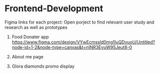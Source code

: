 ﻿# Frontend-Development
Figma links for each project:
Open porject to find relevant user study and research as well as prototypes

1) Food Donater app
   https://www.figma.com/design/VYwEcmssId0mg1IuQDvuoU/Untitled?node-id=1-2&node-type=canvas&t=nINR3EvuW95Jeut6-0

2) About me page

3) Glora diamonds promo display 
